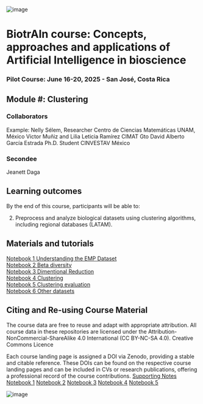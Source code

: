 ![image](https://github.com/user-attachments/assets/c8f408d4-3f11-4c67-a3b6-7c4442f410e3)

# BiotrAIn course: Concepts, approaches and applications of Artificial Intelligence in bioscience

### Pilot Course: June 16-20, 2025 - San José, Costa Rica

## Module #: Clustering



### Collaborators

Example: Nelly Sélem, Researcher Centro de Ciencias Matemáticas UNAM, México
Victor Muñiz and Lilia Leticia Ramírez CIMAT Gto
David Alberto García Estrada Ph.D. Student CINVESTAV México


### Secondee

Jeanett Daga

## Learning outcomes

By the end of this course, participants will be able to: 

2. Preprocess and analyze biological datasets using clustering algorithms, including regional databases (LATAM).
    
   
## Materials and tutorials  

[Notebook 1 Understanding the EMP Dataset](https://colab.research.google.com/drive/13IgS-6J_gzDYdTlPzp4cxVk3pbZe05dZ)   
[Notebook 2 Beta diversity](https://colab.research.google.com/drive/1h7PQhuDl-GZ3a4JTz4-k0Ybk2KfOcb_A)   
[Notebook 3 Dimentional Reduction](https://colab.research.google.com/drive/1yAoF9JOnCPCRBMplS94W9-lBSlpGv2yc)   
[Notebook 4 Clustering](https://colab.research.google.com/drive/1kyajpzd1y08Ly5YIJNCrexA9RR756X6g)   
[Notebook 5 Clustering evaluation](https://colab.research.google.com/drive/1o_XvTKWHgP15kvFhxeOvOj5rcQp0pW7U)   
[Notebook 6 Other datasets](https://colab.research.google.com/drive/1tvQkMGaGtaPnfAOL0R7osTLyP260ZX4z)   


## Citing and Re-using Course Material
The course data are free to reuse and adapt with appropriate attribution. All course data in these repositories are licensed under the Attribution-NonCommercial-ShareAlike 4.0 International (CC BY-NC-SA 4.0). Creative Commons Licence

Each course landing page is assigned a DOI via Zenodo, providing a stable and citable reference. These DOIs can be found on the respective course landing pages and can be included in CVs or research publications, offering a professional record of the course contributions.
[Supporting Notes](https://docs.google.com/document/d/1RNrY1eII0ZJ00_ZcJ_mUGt7a2jp4YI8S/edit?usp=sharing&ouid=108688812954230337046&rtpof=true&sd=true)
[Notebook 1](https://colab.research.google.com/drive/13IgS-6J_gzDYdTlPzp4cxVk3pbZe05dZ?usp=sharing)
[Notebook 2](https://colab.research.google.com/drive/1h7PQhuDl-GZ3a4JTz4-k0Ybk2KfOcb_A?usp=sharing)
[Notebook 3]()
[Notebook 4]()
[Notebook 5]()

![image](https://github.com/user-attachments/assets/33d0775f-902c-4a0c-8bbc-6a7c7947a132)
